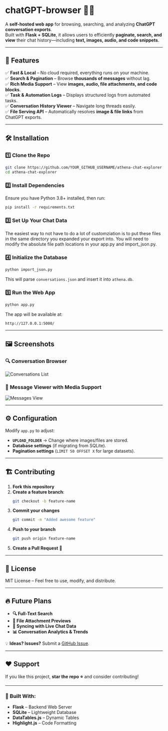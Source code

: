 # chatGPT-browser 🧠💬  
A **self-hosted web app** for browsing, searching, and analyzing **ChatGPT conversation exports**.  
Built with **Flask + SQLite**, it allows users to efficiently **paginate, search, and view** their chat history—including **text, images, audio, and code snippets**.

---

## 🚀 Features  
✅ **Fast & Local** – No cloud required, everything runs on your machine.  
✅ **Search & Pagination** – Browse **thousands of messages** without lag.  
✅ **Rich Media Support** – View **images, audio, file attachments, and code blocks**.  
✅ **Task & Automation Logs** – Displays structured logs from automated tasks.  
✅ **Conversation History Viewer** – Navigate long threads easily.  
✅ **File Serving API** – Automatically resolves **image & file links** from ChatGPT exports.  

---

## 🛠️ Installation  

### **1️⃣ Clone the Repo**
```sh
git clone https://github.com/YOUR_GITHUB_USERNAME/athena-chat-explorer.git
cd athena-chat-explorer
```

### **2️⃣ Install Dependencies**
Ensure you have Python 3.8+ installed, then run:
```sh
pip install -r requirements.txt
```

### **3️⃣ Set Up Your Chat Data**
The easiest way to not have to do a lot of customziation is to put these files in the same directory you expanded your export into. You will need to modify the absolute file path locations in your app.py and import_json.py.

### **4️⃣ Initialize the Database**
```sh
python import_json.py
```
This will parse `conversations.json` and insert it into `athena.db`.

### **5️⃣ Run the Web App**
```sh
python app.py
```
The app will be available at:
```
http://127.0.0.1:5000/
```

---

## 🖼️ Screenshots  
### 🔍 **Conversation Browser**  
![Conversations List](https://github.com/user-attachments/assets/ca2b7c20-0fa0-436b-be23-b300c7f9843a)


### 📝 **Message Viewer with Media Support**  
![Messages View](https://github.com/user-attachments/assets/619d52c7-821d-48e7-8349-74a24ba34ccd)


---

## ⚙️ Configuration  
Modify `app.py` to adjust:
- **`UPLOAD_FOLDER`** → Change where images/files are stored.
- **Database settings** (if migrating from SQLite).
- **Pagination settings** (`LIMIT 50 OFFSET X` for large datasets).

---

## 🏗️ Contributing  
1. **Fork this repository**  
2. **Create a feature branch**:  
   ```sh
   git checkout -b feature-name
   ```
3. **Commit your changes**  
   ```sh
   git commit -m "Added awesome feature"
   ```
4. **Push to your branch**  
   ```sh
   git push origin feature-name
   ```
5. **Create a Pull Request** 🎉  

---

## 📜 License  
MIT License – Feel free to use, modify, and distribute.  

---

## 🔥 Future Plans  
- **🔍 Full-Text Search**
- **📂 File Attachment Previews**
- **🔄 Syncing with Live Chat Data**
- **📊 Conversation Analytics & Trends**

💡 **Ideas? Issues?** Submit a [GitHub Issue](https://github.com/YOUR_GITHUB_USERNAME/athena-chat-explorer/issues).  

---

## ❤️ Support  
If you like this project, **star the repo ⭐** and consider contributing!  

---

### **🚀 Built With:**
- **Flask** – Backend Web Server
- **SQLite** – Lightweight Database
- **DataTables.js** – Dynamic Tables
- **Highlight.js** – Code Formatting  
```
